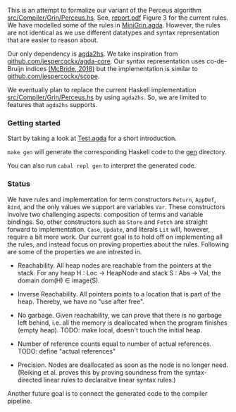 
This is an attempt to formalize our variant of the Perceus algorithm [src/Compiler/Grin/Perceus.hs](../Compiler/Grin/Perceus.hs). See, [report.pdf](../../latex/report.pdf) Figure 3 for the current rules. We have modelled some of the rules in [MiniGrin.agda](MiniGrin.agda). However, the rules are not identical as we use different datatypes and syntax representation that are easier to reason about. 

Our only dependency is [agda2hs](https://github.com/agda/agda2hs). We take inspiration from  [github.com/jespercockx/agda-core](https://github.com/jespercockx/agda-core). Our syntax representation uses co-de-Bruijn indices [(McBride, 2018)](https://arxiv.org/abs/1807.04085) but the implementation is similar to [github.com/jespercockx/scope](https://github.com/jespercockx/scope).

We eventually plan to replace the current Haskell implementation [src/Compiler/Grin/Perceus.hs](../Compiler/Grin/Perceus.hs) by using `agda2hs`. So, we are limited to features that `agda2hs` supports.

### Getting started

Start by taking a look at [Test.agda](Test.agda) for a short introduction.

`make gen` will generate the corresponding Haskell code to the [gen](../../gen) directory.

You can also run `cabal repl gen` to interpret the generated code.

### Status

We have rules and implementation for term constructors `Return`, `AppDef`, `Bind`, and the only values we support are variables `Var`. These constructors involve two challenging aspects: composition of terms and variable bindings. So, other constructors such as `Store` and `Fetch` are straight forward to implementation. `Case`, `Update`, and literals `Lit` will, however, require a bit more work. Our current goal is to hold off on implementing all the rules, and instead focus on proving properties about the rules. Following are some of the properties we are intrested in.

- Reachability. All heap nodes are reachable from the pointers at the stack. 
  For any heap H : Loc → HeapNode and stack S : Abs → Val, the domain dom(H) ∈ image(S).

- Inverse Reachability. All pointers points to a location that is part of the heap. 
  Thereby, we have no "use after free".
  
- No garbage. Given reachability, we can prove that there is no garbage left behind, i.e. 
  all the memory is deallocated when the program finishes (empty heap). 
  TODO: make local, doesn't touch the initial heap.

- Number of reference counts equal to number of actual references. 
  TODO: define "actual references"

- Precision. Nodes are deallocated as soon as the node is no longer need. 
  (Reiking et al. proves this by proving soundness from the syntax-directed 
  linear rules to declaraitve linear syntax rules.)

Another future goal is to connect the generated code to the compiler pipeline. 
